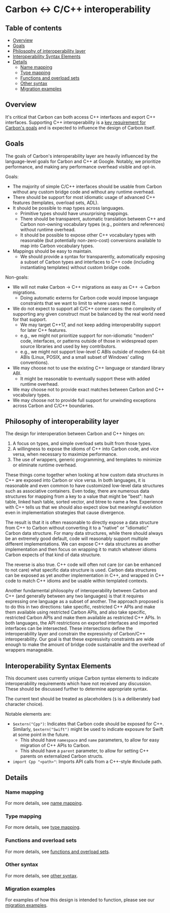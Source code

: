 # Carbon ↔ C/C++ interoperability

<!--
Part of the Carbon Language project, under the Apache License v2.0 with LLVM
Exceptions. See /LICENSE for license information.
SPDX-License-Identifier: Apache-2.0 WITH LLVM-exception
-->

## Table of contents

<!-- toc -->

- [Overview](#overview)
- [Goals](#goals)
- [Philosophy of interoperability layer](#philosophy-of-interoperability-layer)
- [Interoperability Syntax Elements](#interoperability-syntax-elements)
- [Details](#details)
  - [Name mapping](#name-mapping)
  - [Type mapping](#type-mapping)
  - [Functions and overload sets](#functions-and-overload-sets)
  - [Other syntax](#other-syntax)
  - [Migration examples](#migration-examples)

<!-- tocstop -->

## Overview

It's critical that Carbon can both access C++ interfaces and export C++
interfaces. Supporting C++ interoperability is a
[key requirement for Carbon's goals](/docs/project/goals.md) and is expected to
influence the design of Carbon itself.

## Goals

The goals of Carbon's interoperability layer are heavily influenced by the
language-level goals for Carbon and C++ at Google. Notably, we prioritize
performance, and making any performance overhead visible and opt-in.

Goals:

- The majority of simple C/C++ interfaces should be usable from Carbon without
  any custom bridge code and without any runtime overhead.
- There should be support for most idiomatic usage of advanced C++ features
  (templates, overload sets, ADL).
- It should be possible to map types across languages.
  - Primitive types should have unsurprising mappings.
  - There should be transparent, automatic translation between C++ and Carbon
    non-owning vocabulary types (e.g., pointers and references) without runtime
    overhead.
  - It should be possible to expose other C++ vocabulary types with reasonable
    (but potentially non-zero-cost) conversions available to map into Carbon
    vocabulary types.
- Mappings should be easy to maintain.
  - We should provide a syntax for transparently, automatically exposing a
    subset of Carbon types and interfaces to C++ code (including instantiating
    templates) without custom bridge code.

Non-goals:

- We will not make Carbon -> C++ migrations as easy as C++ -> Carbon migrations.
  - Doing automatic externs for Carbon code would impose language constraints
    that we want to limit to where users need it.
- We do not expect to support all C/C++ corner cases: the complexity of
  supporting any given construct must be balanced by the real world need for
  that support.
  - We may target C++17, and not keep adding interoperability support for later
    C++ features.
  - e.g., we might not prioritize support for non-idiomatic "modern" code,
    interfaces, or patterns outside of those in widespread open source libraries
    and used by key contributors.
  - e.g., we might not support low-level C ABIs outside of modern 64-bit ABIs
    (Linux, POSIX, and a small subset of Windows' calling conventions).
- We may choose not to use the existing C++ language or standard library ABI.
  - It might be reasonable to eventually support these with added runtime
    overhead.
- We may choose not to provide exact matches between Carbon and C++ vocabulary
  types.
- We may choose not to provide full support for unwinding exceptions across
  Carbon and C/C++ boundaries.

## Philosophy of interoperability layer

The design for interoperation between Carbon and C++ hinges on:

1. A focus on types, and simple overload sets built from those types.
2. A willingness to expose the idioms of C++ into Carbon code, and vice versa,
   when necessary to maximize performance.
3. The use of wrappers, generic programming, and templates to minimize or
   eliminate runtime overhead.

These things come together when looking at how custom data structures in C++ are
exposed into Carbon or vice versa. In both languages, it is reasonable and even
common to have customized low-level data structures such as associative
containers. Even today, there are numerous data structures for mapping from a
key to a value that might be "best": hash table, linked hash table, sorted
vector, and btree to name a few. Experience with C++ tells us that we should
also expect slow but meaningful evolution even in implementation strategies that
cause divergence.

The result is that it is often reasonable to directly expose a data structure
from C++ to Carbon without converting it to a "native" or "idiomatic" Carbon
data structure. For many data structures, while there should always be an
extremely good default, code will reasonably support multiple different
implementations. We can expose C++ data structures as another implementation and
then focus on wrapping it to match whatever idioms Carbon expects of that kind
of data structure.

The reverse is also true. C++ code will often not care (or can be enhanced to
not care) what specific data structure is used. Carbon data structures can be
exposed as yet another implementation in C++, and wrapped in C++ code to match
C++ idioms and be usable within templated contexts.

Another fundamental philosophy of interoperability between Carbon and C++ (and
generally between any two languages) is that it requires expressing one language
as a subset of another. The approach proposed is to do this in two directions:
take specific, restricted C++ APIs and make them available using restricted
Carbon APIs, and also take specific, restricted Carbon APIs and make them
available as restricted C++ APIs. In both languages, the API restrictions on
exported interfaces and imported interfaces can be intersected. These
intersections define the interoperability layer and constrain the expressivity
of Carbon/C++ interoperability. Our goal is that these expressivity constraints
are wide enough to make the amount of bridge code sustainable and the overhead
of wrappers manageable.

## Interoperability Syntax Elements

This document uses currently unique Carbon syntax elements to indicate
interoperability requirements which have not received any discussion. These
should be discussed further to determine appropriate syntax.

The current text should be treated as placeholders (`$` is a deliberately bad
character choice).

Notable elements are:

- `$extern("Cpp")`: Indicates that Carbon code should be exposed for C++.
  Similarly, `$extern("Swift")` might be used to indicate exposure for Swift at
  some point in the future.
  - This should have `namespace` and `name` parameters, to allow for easy
    migration of C++ APIs to Carbon.
  - This should have a `parent` parameter, to allow for setting C++ parents on
    externalized Carbon structs.
- `import Cpp "<path>"`: Imports API calls from a C++-style #include path.

## Details

### Name mapping

For more details, see [name mapping](name_mapping.md).

### Type mapping

For more details, see [type mapping](type_mapping.md).

### Functions and overload sets

For more details, see
[functions and overload sets](functions_and_overload_sets.md).

### Other syntax

For more details, see [other syntax](other_syntax.md).

### Migration examples

For examples of how this design is intended to function, please see our
[migration examples](migration_examples.md).

